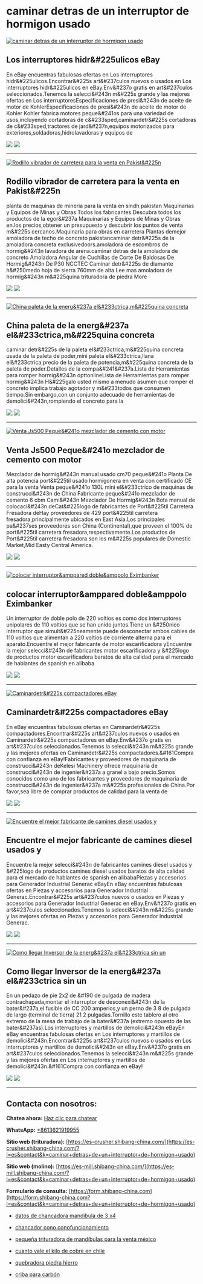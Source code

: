 # caminar detras de un interruptor de hormigon usado

<a href="https://swt.shibang-china.com/?l=es&img&k=caminar+detras+de+un+interruptor+de+hormigon+usado" target="_blank">![caminar detras de un interruptor de hormigon usado](http://static.shibang-china.com/all-800x300/388.jpg)</a>

## Los interruptores hidr&#225ulicos eBay
En eBay encuentras fabulosas ofertas en Los interruptores hidr&#225ulicos.Encontrar&#225s art&#237culos nuevos o usados en Los interruptores hidr&#225ulicos en eBay.Env&#237o gratis en art&#237culos seleccionados.Tenemos la selecci&#243n m&#225s grande y las mejores ofertas en Los interruptoresEspecificaciones de presi&#243n de aceite de motor de KohlerEspecificaciones de presi&#243n de aceite de motor de Kohler Kohler fabrica motores peque&#241os para una variedad de usos,incluyendo cortadoras de c&#233sped,caminardetr&#225s cortadoras de c&#233sped,tractores de jard&#237n,equipos motorizados para exteriores,soldadoras,hidrolavadoras y equipos de


<a href="https://whatsapp.shibangsoft.com/WhatsApp.php" target="_blank" title="WhatsApp">![](http://static.shibang-china.com/icon/whatsapp.png)</a> <a href="https://swt.shibang-china.com/?l=es&icon&k=caminar+detras+de+un+interruptor+de+hormigon+usado" target="_blank">![](http://static.shibang-china.com/icon/chat-es.png)</a>

---

<a href="https://swt.shibang-china.com/?l=es&img&k=caminar+detras+de+un+interruptor+de+hormigon+usado" target="_blank">![Rodillo vibrador de carretera para la venta en Pakist&#225n](http://static.shibang-china.com/all-800x300/463.jpg)</a>

## Rodillo vibrador de carretera para la venta en Pakist&#225n
planta de maquinas de mineria para la venta en sindh pakistan Maquinarias y Equipos de Minas y Obras Todos los fabricantes.Descubra todos los productos de la egor&#237a Maquinarias y Equipos de Minas y Obras en.los precios,obtener un presupuesto y descubrir los puntos de venta m&#225s cercanos.Maquinaria para obras en carretera Plantas demejor amoladora de techo de concreto pakistancaminar detr&#225s de la amoladora concreta exclusivedoors.amoladora de escombros de hormig&#243n lavadora de arena.caminar detras de la amoladora de concreto Amoladora Angular de Cuchillas de Corte De Baldosas De Hormig&#243n De P30 NCCTEC Caminar detr&#225s de diamante h&#250medo hoja de sierra 760mm de alta Lee mas amoladora de hormig&#243n m&#225quina trituradora de piedra More


<a href="https://whatsapp.shibangsoft.com/WhatsApp.php" target="_blank" title="WhatsApp">![](http://static.shibang-china.com/icon/whatsapp.png)</a> <a href="https://swt.shibang-china.com/?l=es&icon&k=caminar+detras+de+un+interruptor+de+hormigon+usado" target="_blank">![](http://static.shibang-china.com/icon/chat-es.png)</a>

---

<a href="https://swt.shibang-china.com/?l=es&img&k=caminar+detras+de+un+interruptor+de+hormigon+usado" target="_blank">![China paleta de la energ&#237a el&#233ctrica,m&#225quina concreta](http://static.shibang-china.com/all-800x300/1377.jpg)</a>

## China paleta de la energ&#237a el&#233ctrica,m&#225quina concreta
caminar detr&#225s de la paleta el&#233ctrica,m&#225quina concreta usada de la paleta de poder,mini paleta el&#233ctrica,llana el&#233ctrica,precio de la paleta de potencia,m&#225quina concreta de la paleta de poder.Detalles de la compa&#241&#237a.Lista de Herramientas para romper hormig&#243n opttonlineLista de Herramientas para romper hormig&#243n H&#225galo usted mismo a menudo asumen que romper el concreto implica trabajo agotador y m&#233todos que consumen tiempo.Sin embargo,con un conjunto adecuado de herramientas de demolici&#243n,rompiendo el concreto para la


<a href="https://whatsapp.shibangsoft.com/WhatsApp.php" target="_blank" title="WhatsApp">![](http://static.shibang-china.com/icon/whatsapp.png)</a> <a href="https://swt.shibang-china.com/?l=es&icon&k=caminar+detras+de+un+interruptor+de+hormigon+usado" target="_blank">![](http://static.shibang-china.com/icon/chat-es.png)</a>

---

<a href="https://swt.shibang-china.com/?l=es&img&k=caminar+detras+de+un+interruptor+de+hormigon+usado" target="_blank">![Venta Js500 Peque&#241o mezclador de cemento con motor](http://static.shibang-china.com/all-800x300/1414.jpg)</a>

## Venta Js500 Peque&#241o mezclador de cemento con motor
Mezclador de hormig&#243n manual usado cm70 peque&#241o Planta De alta potencia port&#225til usado hormigonera en venta con certificado CE para la venta Venta peque&#241o 130L mini el&#233ctrico de maquinas de construcci&#243n de China Fabricante peque&#241o mezclador de cemento 6 cbm Cami&#243n Mezclador De Hormig&#243n Bota manual de colocaci&#243n deCat&#225logo de fabricantes de Port&#225til Carretera Fresadora deHay proveedores de 429 port&#225til carretera fresadora,principalmente ubicados en East Asia.Los principales pa&#237ses proveedores son China (Continental),que proveen el 100% de port&#225til carretera fresadora,respectivamente.Los productos de Port&#225til carretera fresadora son los m&#225s populares de Domestic Market,Mid Easty Central America.


<a href="https://whatsapp.shibangsoft.com/WhatsApp.php" target="_blank" title="WhatsApp">![](http://static.shibang-china.com/icon/whatsapp.png)</a> <a href="https://swt.shibang-china.com/?l=es&icon&k=caminar+detras+de+un+interruptor+de+hormigon+usado" target="_blank">![](http://static.shibang-china.com/icon/chat-es.png)</a>

---

<a href="https://swt.shibang-china.com/?l=es&img&k=caminar+detras+de+un+interruptor+de+hormigon+usado" target="_blank">![colocar interruptor&amppared doble&amppolo Eximbanker](http://static.shibang-china.com/all-800x300/857.jpg)</a>

## colocar interruptor&amppared doble&amppolo Eximbanker
Un interruptor de doble polo de 220 voltios es como dos interruptores unipolares de 110 voltios que se han unido juntos.Tiene un &#250nico interruptor que simult&#225neamente puede desconectar ambos cables de 110 voltios que alimentan a 220 voltios de corriente alterna para el aparato.Encuentre el mejor fabricante de motor escarificadora yEncuentre la mejor selecci&#243n de fabricantes motor escarificadora y &#225logo de productos motor escarificadora baratos de alta calidad para el mercado de hablantes de spanish en alibaba


<a href="https://whatsapp.shibangsoft.com/WhatsApp.php" target="_blank" title="WhatsApp">![](http://static.shibang-china.com/icon/whatsapp.png)</a> <a href="https://swt.shibang-china.com/?l=es&icon&k=caminar+detras+de+un+interruptor+de+hormigon+usado" target="_blank">![](http://static.shibang-china.com/icon/chat-es.png)</a>

---

<a href="https://swt.shibang-china.com/?l=es&img&k=caminar+detras+de+un+interruptor+de+hormigon+usado" target="_blank">![Caminardetr&#225s compactadores eBay](http://static.shibang-china.com/all-800x300/1410.jpg)</a>

## Caminardetr&#225s compactadores eBay
En eBay encuentras fabulosas ofertas en Caminardetr&#225s compactadores.Encontrar&#225s art&#237culos nuevos o usados en Caminardetr&#225s compactadores en eBay.Env&#237o gratis en art&#237culos seleccionados.Tenemos la selecci&#243n m&#225s grande y las mejores ofertas en Caminardetr&#225s compactadores.&#161Compra con confianza en eBay!Fabricantes y proveedores de maquinaria de construcci&#243n deKelesi Machinery ofrece maquinaria de construcci&#243n de ingenier&#237a a granel a bajo precio.Somos conocidos como uno de los fabricantes y proveedores de maquinaria de construcci&#243n de ingenier&#237a m&#225s profesionales de China.Por favor,sea libre de comprar productos de calidad para la venta de


<a href="https://whatsapp.shibangsoft.com/WhatsApp.php" target="_blank" title="WhatsApp">![](http://static.shibang-china.com/icon/whatsapp.png)</a> <a href="https://swt.shibang-china.com/?l=es&icon&k=caminar+detras+de+un+interruptor+de+hormigon+usado" target="_blank">![](http://static.shibang-china.com/icon/chat-es.png)</a>

---

<a href="https://swt.shibang-china.com/?l=es&img&k=caminar+detras+de+un+interruptor+de+hormigon+usado" target="_blank">![Encuentre el mejor fabricante de camines diesel usados y](http://static.shibang-china.com/all-800x300/457.jpg)</a>

## Encuentre el mejor fabricante de camines diesel usados y
Encuentre la mejor selecci&#243n de fabricantes camines diesel usados y &#225logo de productos camines diesel usados baratos de alta calidad para el mercado de hablantes de spanish en alibabaPiezas y accesorios para Generador Industrial Generac eBayEn eBay encuentras fabulosas ofertas en Piezas y accesorios para Generador Industrial Generac.Encontrar&#225s art&#237culos nuevos o usados en Piezas y accesorios para Generador Industrial Generac en eBay.Env&#237o gratis en art&#237culos seleccionados.Tenemos la selecci&#243n m&#225s grande y las mejores ofertas en Piezas y accesorios para Generador Industrial Generac.


<a href="https://whatsapp.shibangsoft.com/WhatsApp.php" target="_blank" title="WhatsApp">![](http://static.shibang-china.com/icon/whatsapp.png)</a> <a href="https://swt.shibang-china.com/?l=es&icon&k=caminar+detras+de+un+interruptor+de+hormigon+usado" target="_blank">![](http://static.shibang-china.com/icon/chat-es.png)</a>

---

<a href="https://swt.shibang-china.com/?l=es&img&k=caminar+detras+de+un+interruptor+de+hormigon+usado" target="_blank">![Como llegar Inversor de la energ&#237a el&#233ctrica sin un](http://static.shibang-china.com/all-800x300/1063.jpg)</a>

## Como llegar Inversor de la energ&#237a el&#233ctrica sin un
En un pedazo de pie 2x2 de &#190 de pulgada de madera contrachapada,montar el interruptor de desconexi&#243n de la bater&#237a,el fusible de CC 200 amperios,y un perno de 3 8 de pulgada de largo (terminal de tierra) 21 2 pulgadas.Tornillo este tablero al otro extremo de la mesa de trabajo de la bater&#237a (extremo opuesto de las bater&#237as).Los interruptores y martillos de demolici&#243n eBayEn eBay encuentras fabulosas ofertas en Los interruptores y martillos de demolici&#243n.Encontrar&#225s art&#237culos nuevos o usados en Los interruptores y martillos de demolici&#243n en eBay.Env&#237o gratis en art&#237culos seleccionados.Tenemos la selecci&#243n m&#225s grande y las mejores ofertas en Los interruptores y martillos de demolici&#243n.&#161Compra con confianza en eBay!


<a href="https://whatsapp.shibangsoft.com/WhatsApp.php" target="_blank" title="WhatsApp">![](http://static.shibang-china.com/icon/whatsapp.png)</a> <a href="https://swt.shibang-china.com/?l=es&icon&k=caminar+detras+de+un+interruptor+de+hormigon+usado" target="_blank">![](http://static.shibang-china.com/icon/chat-es.png)</a>

---
## Contacta con nosotros:

**Chatea ahora:** [Haz clic para chatear](https://swt.shibang-china.com?l=es&contact&k=caminar+detras+de+un+interruptor+de+hormigon+usado)

**WhatsApp:**  [+8613621919955](https://whatsapp.shibangsoft.com/WhatsApp.php)

**Sitio web (trituradora):** [https://es-crusher.shibang-china.com/](https://es-crusher.shibang-china.com/?l=es&contact&k=caminar+detras+de+un+interruptor+de+hormigon+usado)

**Sitio web (molino):** [https://es-mill.shibang-china.com/](https://es-mill.shibang-china.com/?l=es&contact&k=caminar+detras+de+un+interruptor+de+hormigon+usado)

**Formulario de consulta:** [https://form.shibang-china.com](https://form.shibang-china.com?l=es&contact&k=caminar+detras+de+un+interruptor+de+hormigon+usado)

* [datos de chancadora mandibula de 3 x4](../53/datos%20de%20chancadora%20mandibula%20de%203%20x4.md)

* [chancador cono conofuncionamiento](../51/chancador%20cono%20conofuncionamiento.md)

* [pequeña trituradora de mandíbulas para la venta méxico](../65/peque%C3%B1a%20trituradora%20de%20mand%C3%ADbulas%20para%20la%20venta%20m%C3%A9xico.md)

* [cuanto vale el kilo de cobre en chile](../59/cuanto%20vale%20el%20kilo%20de%20cobre%20en%20chile.md)

* [quebradora piedra hierro](../51/quebradora%20piedra%20hierro.md)

* [criba para carbón](../63/criba%20para%20carb%C3%B3n.md)
